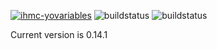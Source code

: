 [ ![ihmc-yovariables](https://maven-badges.herokuapp.com/maven-central/us.ihmc/ihmc-trajectory-optimization/badge.svg?style=plastic)](https://maven-badges.herokuapp.com/maven-central/us.ihmc/ihmc-trajectory-optimization)
![buildstatus](https://github.com/ihmcrobotics/ihmc-trajectory-optimization/actions/workflows/gradle-test.yml/badge.svg)
![buildstatus](https://github.com/ihmcrobotics/ihmc-trajectory-optimization/actions/workflows/gradle-main-test.yml/badge.svg)

Current version is 0.14.1
